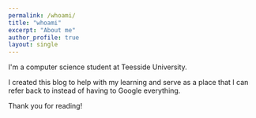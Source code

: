 ```yaml
---
permalink: /whoami/
title: "whoami"
excerpt: "About me"
author_profile: true
layout: single
---
```


I'm a computer science student at Teesside University.

I created this blog to help with my learning and serve as a place that I can refer back to instead of having to Google everything. 

Thank you for reading!
